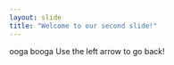 ```yaml
---
layout: slide
title: "Welcome to our second slide!"
---
```

ooga booga
Use the left arrow to go back!
